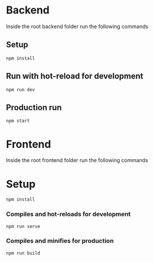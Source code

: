 # Backend

Inside the root backend folder run the following commands

## Setup
```
npm install
```

## Run with hot-reload for development
```
npm run dev
```

## Production run
```
npm start
```

# Frontend

Inside the root frontend folder run the following commands

# Setup
```
npm install
```

### Compiles and hot-reloads for development
```
npm run serve
```

### Compiles and minifies for production
```
npm run build
```
